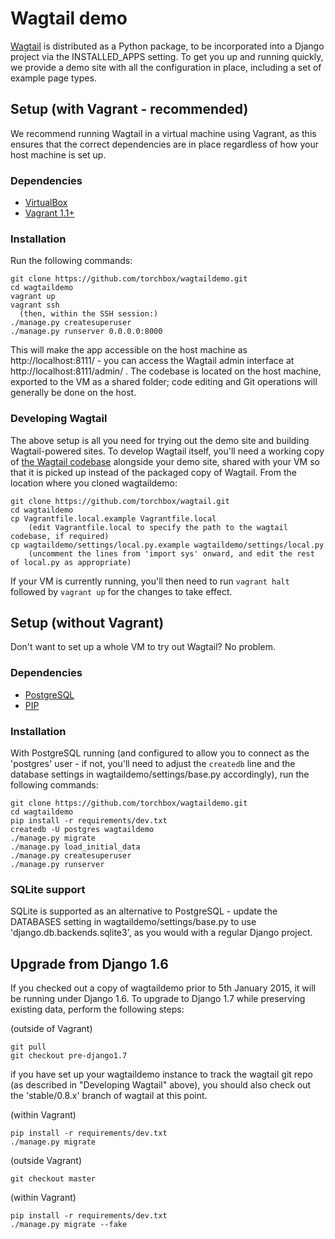 Wagtail demo
=======================

[Wagtail](http://wagtail.io) is distributed as a Python package, to be incorporated into a Django project via the INSTALLED_APPS setting. To get you up and running quickly, we provide a demo site with all the configuration in place, including a set of example page types.

Setup (with Vagrant - recommended)
-----

We recommend running Wagtail in a virtual machine using Vagrant, as this ensures that the correct dependencies are in place regardless of how your host machine is set up.

### Dependencies
* [VirtualBox](https://www.virtualbox.org/)
* [Vagrant 1.1+](http://www.vagrantup.com)

### Installation
Run the following commands:

    git clone https://github.com/torchbox/wagtaildemo.git
    cd wagtaildemo
    vagrant up
    vagrant ssh
      (then, within the SSH session:)
    ./manage.py createsuperuser
    ./manage.py runserver 0.0.0.0:8000

This will make the app accessible on the host machine as http://localhost:8111/ - you can access the Wagtail admin interface at http://localhost:8111/admin/ . The codebase is located on the host
machine, exported to the VM as a shared folder; code editing and Git operations will generally be done on the host.

### Developing Wagtail
The above setup is all you need for trying out the demo site and building Wagtail-powered sites. To develop Wagtail itself, you'll need a working copy of [the Wagtail codebase](https://github.com/torchbox/wagtail) alongside your demo site, shared with your VM so that it is picked up instead of the packaged copy of Wagtail. From the location where you cloned wagtaildemo:

    git clone https://github.com/torchbox/wagtail.git
    cd wagtaildemo
    cp Vagrantfile.local.example Vagrantfile.local
        (edit Vagrantfile.local to specify the path to the wagtail codebase, if required)
    cp wagtaildemo/settings/local.py.example wagtaildemo/settings/local.py
        (uncomment the lines from 'import sys' onward, and edit the rest of local.py as appropriate)
    
If your VM is currently running, you'll then need to run `vagrant halt` followed by `vagrant up` for the changes to take effect.

Setup (without Vagrant)
-----
Don't want to set up a whole VM to try out Wagtail? No problem.

### Dependencies
* [PostgreSQL](http://www.postgresql.org)
* [PIP](https://github.com/pypa/pip)

### Installation

With PostgreSQL running (and configured to allow you to connect as the 'postgres' user - if not, you'll need to adjust the `createdb` line and the database settings in wagtaildemo/settings/base.py accordingly), run the following commands:

    git clone https://github.com/torchbox/wagtaildemo.git
    cd wagtaildemo
    pip install -r requirements/dev.txt
    createdb -U postgres wagtaildemo
    ./manage.py migrate
    ./manage.py load_initial_data
    ./manage.py createsuperuser
    ./manage.py runserver

### SQLite support

SQLite is supported as an alternative to PostgreSQL - update the DATABASES setting
in wagtaildemo/settings/base.py to use 'django.db.backends.sqlite3', as you would
with a regular Django project.

Upgrade from Django 1.6
-----
If you checked out a copy of wagtaildemo prior to 5th January 2015, it will be running under Django 1.6. To upgrade to Django 1.7 while preserving existing data, perform the following steps:

(outside of Vagrant)

    git pull
    git checkout pre-django1.7

if you have set up your wagtaildemo instance to track the wagtail git repo (as described in "Developing Wagtail" above), you should also check out the 'stable/0.8.x' branch of wagtail at this point.

(within Vagrant)

    pip install -r requirements/dev.txt
    ./manage.py migrate

(outside Vagrant)

    git checkout master

(within Vagrant)

    pip install -r requirements/dev.txt
    ./manage.py migrate --fake
